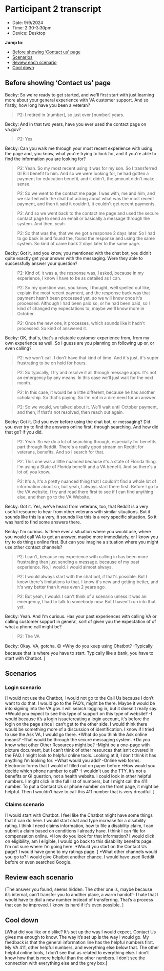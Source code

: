 # Participant 2 transcript
- Date: 9/9/2024
- Time: 2:30-3:30pm
- Device: Desktop

**Jump to**: 
- [Before showing ‘Contact us’ page](#before-showing-contact-us-page)
- [Scenarios](#scenarios)
- [Review each scenario](#review-each-scenario)
- [Cool down](#cool-down)

## Before showing ‘Contact us’ page
Becky: So we're ready to get started, and we'll first start with just learning more about your general experience with VA customer support. And so firstly, how long have you been a veteran?

> P2: I retired in [number], so just over [number] years.

Becky: And in that two years, have you ever used the contact page on va.gov?

> P2: Yes.

Becky: Can you walk me through your most recent experience with using the page and, you know, what you're trying to look for, and if you're able to find the information you are looking for?

> P2: Yeah. So my most recent using it was for my son. So I transferred GI Bill benefit to him. And so we were looking for, he had gotten a payment for education benefit, and it didn't, the amount didn't make sense.

> P2: So we went to the contact me page. I was with, me and him, and we started with the chat bot asking about what was the most recent payment, and then it said it couldn't, it couldn't get recent payments.

> P2: And so we went back to the contact me page and used the secure contact page to send an email or basically a message through the system. And then, yeah.

> P2: So that was the, that we we got a response 2 days later. So I had to go back in and found the, found the response and using the same system. So kind of came back 2 days later to the same page.

Becky: Got it, and you know, you mentioned with the chat bot, you didn't quite exactly get your answer with the messaging. Were they able to successfully answer your question?

> P2: Kind of, it was a, the response was, I asked, because in my experience, I know I have to be as detailed as I can.

> P2: So my question was, you know, I thought, well spelled out like, explain the most recent payment, and the response back was that payment hasn't been processed yet, so we will know once it's processed. Although I had been paid so, or he had been paid, so I kind of changed my expectations to, maybe we'll know more in October.

> P2: Once the new one, it processes, which sounds like it hadn't processed. So kind of answered it.

Becky: OK, that's, that's a relatable customer experience from, from my own experience as well. So I guess are you planning on following up or, or even calling?

> P2: we won't call. I don't have that kind of time. And it's just, it's super frustrating to be on hold for hours.

> P2: So typically, I try and resolve it all through message apps. It's not an emergency by any means. In this case we'll just wait for the next month.

> P2: In this case, it would be a little different, because he has another scholarship. So that's paying. So I'm not in a dire need for an answer.

> P2: So we would, we talked about it. We'll wait until October payment, and then, if that's not resolved, then reach out again.

Becky: Got it. Did you ever before using the chat bot, or messaging? Did you ever try to find the answers online first, through searching. And how did that go? If you did.

> P2: Yeah. So we do a lot of searching through, especially for benefits part through Reddit. There's a really good stream on Reddit for veterans, benefits. And so I search for that.

> P2: This one was a little nuanced because it's a state of Florida thing. I'm using a State of Florida benefit and a VA benefit. And so there's a lot of, you know.

> P2: It's a, it's a pretty nuanced thing that I couldn't find a whole lot of information about so, but yeah, I always start there first. Before I go to the VA website, I try and read there first to see if I can find anything else, and then go to the VA Website.

Becky:  Got it. Yes, we've heard from veterans, too, that Reddit is a very useful resource to hear from other veterans with similar situations. But it sounds like this is a very, it sounds like this is a very specific situation. So it was hard to find some answers there.

Becky: I'm curious. Is there ever a situation where you would use, where you would call VA to get an answer, maybe more immediately, or I know you try to do things online first. But can you imagine a situation where you might use other contact channels?

> P2:  I can't, because my experience with calling in has been more frustrating than just sending a message. because of my past experience. No, I would. I would almost always.

> P2: I would always start with the chat bot, if that's possible. But I know there's limitations to that. I know it's new and getting better, and it's way better than it was even 2 years ago.

> P2: But yeah, I would. I can't think of a scenario unless it was an emergency, I had to talk to somebody now. But I haven't run into that yet.

Becky: Yeah. And I'm curious. Has your past experiences with calling VA or calling customer support in general, sort of given you the expectation of of what a phone call might be?

> P2: The VA

Becky: Okay. VA, gotcha. 
🟡
*Why do you keep using Chatbot? -Typically because that is where you have to start. Typically like a bank, you have to start with Chatbot. ]

## Scenarios
### Login scenario
[I would not use the Chatbot, I would not go to the Call Us because I don’t want to do that. I would go to the FAQ’s, might be there. Maybe it would be into signing into the VA.gov. I will search logging in, but it doesn’t really say.
*Would you expect to see this type of support on this type of website? -I would because it’s a login issue/creating a login account, it's before the login on the page since I can't get to the other side. I would think there would be something more of a discussion of identification. I know if I tried to use the Ask VA, I would go there. 
*What do you think the Ask online means? -That would be through the secure messaging system.
*Do you know what other Other Resources might be? -Might be a one-page with picture document, but I can’t think of other resources that isn’t covered in the FAQ.
I might look to helpful online tools. Looking at it, I don’t think it has anything I’m looking for. 
*What would you add? -Online web forms. Electronic forms that I would of filled out on paper before
*How would you decide which phone number to call? -I wouldn't use the TTY, it’s not a benefits or GI question, not a health website. I could look in other helpful numbers. I might click in the full list of numbers, but I might call the 411 number. 
To put a Contact Us or phone number on the front page, it might be helpful. Then I wouldn’t have to call this 411 number that is very dreadful. ]
### Claims scenario
[I would start with Chatbot. I feel like the Chatbot might have some things that it can do here. I would start chat and type increase for a disability rating. I think I need claims information, how to file a disability claim, I can submit a claim based on conditions I already have. I think I can file for compensation online. 
*How do you look for that information? I would click on eligibility, am I eligible, I would go back to this disability benefits page. I’m not sure where I’m going here. 
*Would you start on the Contact Us page? I would have gone to my ratings page. ]
*What other channels would you go to? I would give Chatbot another chance. I would have used Reddit before or even searched Google. 
## Review each scenario
[The answer you found, seems hidden. The other one is, maybe because it’s internal, can’t transfer you to another place, a warm handoff- I hate that I would have to dial a new number instead of transferring. That’s a process that can be improved. I know its hard if it's even possible. ]

## Cool down
[What did you like or dislike? It’s set up the way I would expect. Contact Us gives me enough to know. The way it’s set up is the way I would go. My feedback is that the general information line has the helpful numbers first. My VA 411, other helpful numbers, and everything else below that. The other helpful online tools, I don’t see that as related to everything else. I don’t know how that is more helpful than the other numbers. I don’t see the connection with everything else and the grey box.]

